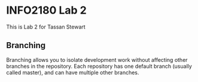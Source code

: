 # INFO2180 Lab 2

This is Lab 2 for Tassan Stewart

## Branching

Branching allows you to isolate development work without
affecting other branches in the repository. Each repository
has one default branch (usually called master), and can have
multiple other branches.